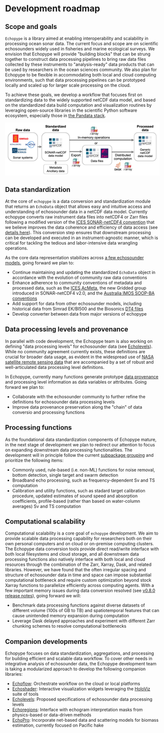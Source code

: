 # Development roadmap


## Scope and goals
`Echopype` is a library aimed at enabling interoperability and scalability in processing ocean sonar data. The current focus and scope are on scientific echosounders widely used in fisheries and marine ecological surveys. We envision that Echopype will provide "building blocks" that can be strung together to construct data processing pipelines to bring raw data files collected by these instruments to "analysis-ready" data products that can be used by researchers in the ocean sciences community. We also plan for Echopype to be flexible in accommodating both local and cloud computing environments, such that data processing pipelines can be prototyped locally and scaled up for larger scale processing on the cloud.

To achieve these goals, we develop a workflow that focuses first on standardizing data to the widely supported netCDF data model, and based on the standardized data build computation and visualization routines by leveraging open-source libraries in the scientific Python software ecosystem, especially those in [the Pandata stack](https://github.com/panstacks/pandata?tab=readme-ov-file).

![workflow](./images/workflow_v2.png)



## Data standardization

At the core of `echopype` is a data conversion and standardization module that returns an `EchoData` object that allows easy and intuitive access and understanding of echosounder data in a netCDF data model. Currently echopype converts raw instrument data files into netCDF4 or Zarr files following a modified version of the [ICES SONAR-netCDF4 convention](https://github.com/ices-publications/SONAR-netCDF4/) that we believe improves the data coherence and efficiency of data access (see [details here](./data-format-sonarnetcdf4)). This conversion step ensures that downstream processing can be developed and executed in an instrument-agnostic manner, which is critical for tackling the tedious and labor-intensive data wrangling operations.

As the core data representation stabilizes across [a few echosounder models](https://echopype.readthedocs.io/en/stable/convert.html#supported-raw-file-types), going forward we plan to:
- Continue maintaining and updating the standardized `EchoData` object in accordance with the evolution of community raw data conventions
- Enhance adherence to community conventions of metadata and processed data, such as the [ICES AcMeta](https://github.com/ices-publications/AcMeta), the new Gridded group introduced in SONAR-netCDF4 v2.0, and the [Australia IMOS SOOP-BA conventions](https://imos.org.au/fileadmin/user_upload/shared/SOOP/BASOOP/SOOP-BA_NetCDF_Conventions_Version_2.2.pdf)
- Add support for data from other echosounder models, including historical data from Simrad EK/BI500 and the Biosonics [DT4 files](https://www.biosonicsinc.com/download/dt4-file-format-specification/)
- Develop converter between data from major versions of echopype



## Data processing levels and provenance

In parallel with code development, the Echopype team is also working on defining "data processing levels" for echosounder data (see [Echolevels](https://echolevels.readthedocs.io/en/latest/)). While no community agreement currently exists, these definitions are crucial for broader data usage, as evident in the widespread use of [NASA satellite remote sensing data](https://link.springer.com/referenceworkentry/10.1007/978-0-387-36699-9_36) that are accompanied by a set of robust and well-articulated data processing level definitions.

In Echopype, currently many functions generate prototype [data provenance](https://eos.org/opinions/the-importance-of-data-set-provenance-for-science) and processing level information as data variables or attributes. Going forward we plan to:
- Collaborate with the echosounder community to further refine the definitions for echosounder data processing levels
- Improve data provenance preservation along the "chain" of data conversio and processing functions



## Processing functions

As the foundational data standardization components of Echopype mature, in the next stage of development we plan to redirect our attention to focus on expanding downstream data processing functionalities. The development will in principle follow the current [subpackage grouping](data-proc-func) and prioritize the following items:
- Commonly used, rule-based (i.e. non-ML) functions for noise removal, bottom detection, single target and swarm detection
- Broadband echo processing, such as frequency-dependent Sv and TS computation
- Calibration and utility functions, such as stadard target calibration procedure, updated estimates of sound speed and absorption coefficients, profile-based (rather than based on water-column averages) Sv and TS computation



## Computational scalability

Computational scalability is a core goal of `echopype` development. We aim to provide scalable data processing capability for researchers both on their own personal computers and on cloud or on-premise computing clusters. The Echopype data conversion tools provide direct read/write interface with both local filesystems and cloud storage, and all downstream data processing functions also natively interface with both local and cloud resources through the combination of the Zarr, Xarray, Dask, and related libraries. However, we have found that the often irregular spacing and structure of echosounder data in time and space can impose substantial computational bottleneck and require custom optimization beyond stock Xarray functions to parallelize efficiently across computing agents. With a few important memory issues during data conversion resolved (see [v0.8.0 release notes](https://echopype.readthedocs.io/en/stable/whats-new.html#v0-8-0-2023-august-27)), going forward we will:
- Benchmark data processing functions against diverse datasets of different volume (100s of GB to TB) and spatiotemporal features that can cause unintended memory expansion during computation
- Leverage Dask delayed approaches and experiment with different Zarr chunking schemes to resolve computational bottlenecks



## Companion developments

Echopype focuses on data standardization, aggregations, and processing for building efficient and scalable data workflow. To cover other needs in integrative analysis of echosounder data, the Echopype development team is taking a modularized approach to develop the following companion libraries:

- [Echoflow](https://github.com/OSOceanAcoustics/echoflow): Orchestrate workflow on the cloud or local platforms
- [Echoshader](https://github.com/OSOceanAcoustics/echoshader): Interactive visualization widgets leveraging the [HoloViz](https://holoviz.org/) suite of tools
- [Echolevels](https://github.com/OSOceanAcoustics/echolevels): Proposed specifications of echosounder data processing levels
- [Echoregions](https://github.com/OSOceanAcoustics/echoregions): Interface with echogram interpretation masks from physics-based or data-driven methods
- [EchoPro](https://github.com/uw-echospace/EchoPro): Incorporate net-based data and scattering models for biomass estimation, currently focused on Pacific hake
<!-- - [Echopydantic](https://github.com/OSOceanAcoustics/echopydantic): provide convention-related functionalities, such as definitions and compliance checking -->
